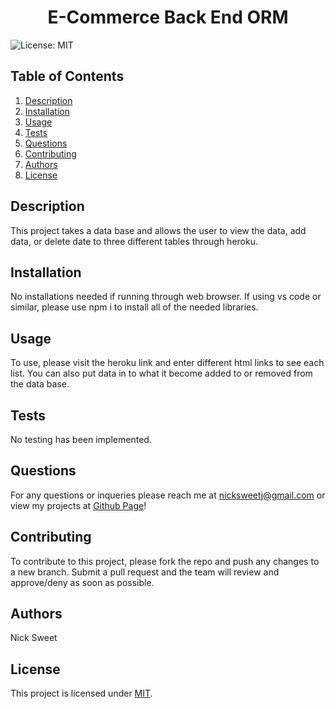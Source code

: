 
  <h1 align="center">E-Commerce Back End ORM </h1>
  

  ![License: MIT](https://img.shields.io/badge/License-MIT-yellow.svg)
  ## Table of Contents
  1. [Description](#description)
  2. [Installation](#installation)
  3. [Usage](#usage)
  4. [Tests](#tests)
  5. [Questions](#questions)
  6. [Contributing](#contributing)
  7. [Authors](#authors)
  8. [License](#license)
  ## Description<a name="description"></a>
  This project takes a data base and allows the user to view the data, add data, or delete date to three different tables through heroku. 

  ## Installation<a name="installation"></a>
  No installations needed if running through web browser. If using vs code or similar, please use npm i to install all of the needed libraries. 

  ## Usage<a name="usage"></a> 
  To use, please visit the heroku link and enter different html links to see each list. You can also put data in to what it become added to or removed from the data base. 

  ## Tests<a name="tests"></a>
  No testing has been implemented. 

  ## Questions<a name="questions"></a>
  For any questions or inqueries please reach me at nicksweetj@gmail.com or view my projects at [Github Page](https://github.com/NickSweet1/)! 

  ## Contributing<a name="contributing"></a>
  To contribute to this project, please fork the repo and push any changes to a new branch. Submit a pull request and the team will review and approve/deny as soon as possible. 

  ## Authors<a name="authors"></a>
  Nick Sweet 

  ## License<a name="license"></a>
  This project is licensed under [MIT](https://opensource.org/licenses/MIT).
